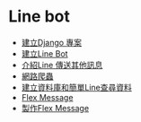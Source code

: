 # Line bot



<ul>
    <li><a href = "https://github.com/Eddie02582/Django-Linebot/tree/main/Day1">建立Django 專案</li>
    <li><a href = "https://github.com/Eddie02582/Django-Linebot/tree/main/Day2">建立Line Bot</li>
    <li><a href = "https://github.com/Eddie02582/Django-Linebot/tree/main/Day3">介紹Line 傳送其他訊息</li>
    <li><a href = "https://github.com/Eddie02582/Django-Linebot/tree/main/Day4">網路爬蟲</li>
    <li><a href = "https://github.com/Eddie02582/Django-Linebot/tree/main/Day5">建立資料庫和簡單Line查尋資料</li>
    <li><a href = "https://github.com/Eddie02582/Django-Linebot/tree/main/Day6">Flex Message</li> 
    <li><a href = "https://github.com/Eddie02582/Django-Linebot/tree/main/Day7">製作Flex Message</li>      
</ul>